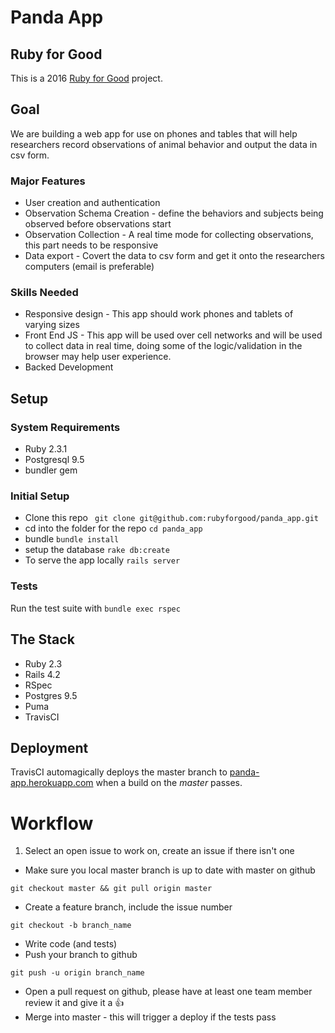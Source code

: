 # Panda App

## Ruby for Good
This is a 2016 [Ruby for Good](http://rubyforgood.org/) project.
## Goal
We are building a web app for use on phones and tables that will help researchers record observations of animal behavior and output the data in csv form.
### Major Features
- User creation and authentication
- Observation Schema Creation - define the behaviors and subjects being observed before observations start
- Observation Collection - A real time mode for collecting observations, this part needs to be responsive
- Data export - Covert the data to csv form and get it onto the researchers computers (email is preferable)

### Skills Needed
- Responsive design - This app should work phones and tablets of varying sizes
- Front End JS - This app will be used over cell networks and will be used to collect data in real time, doing some of the logic/validation in the browser may help user experience.
- Backed Development


## Setup

### System Requirements
- Ruby 2.3.1
- Postgresql 9.5
- bundler gem


### Initial Setup
- Clone this repo
` git clone git@github.com:rubyforgood/panda_app.git`
- cd into the folder for the repo `cd panda_app`
- bundle `bundle install`
- setup the database `rake db:create`
- To serve the app locally `rails server`

### Tests
 Run the test suite with `bundle exec rspec`

## The Stack
- Ruby 2.3
- Rails 4.2
- RSpec
- Postgres 9.5
- Puma
- TravisCI


## Deployment
TravisCI automagically deploys the master branch to [panda-app.herokuapp.com](panda-app.herokuapp.com) when a build on the *master* passes.

# Workflow

1.  Select an open issue to work on, create an issue if there isn't one
- Make sure you local master branch is up to date with master on github
```
git checkout master && git pull origin master
```
- Create a feature branch, include the issue number
```
git checkout -b branch_name
```
- Write code (and tests)
- Push your branch to github
```
git push -u origin branch_name
```
- Open a pull request on github, please have at least one team member review it and give it a :thumbsup:
- Merge into master - this will trigger a deploy if the tests pass

